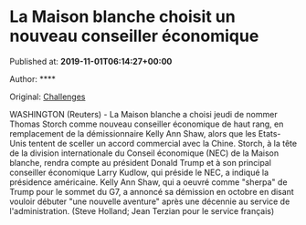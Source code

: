 
# La Maison blanche choisit un nouveau conseiller économique

Published at: **2019-11-01T06:14:27+00:00**

Author: ****

Original: [Challenges](https://www.challenges.fr/monde/la-maison-blanche-choisit-un-nouveau-conseiller-economique_682668)

WASHINGTON (Reuters) - La Maison blanche a choisi jeudi de nommer Thomas Storch comme nouveau conseiller économique de haut rang, en remplacement de la démissionnaire Kelly Ann Shaw, alors que les Etats-Unis tentent de sceller un accord commercial avec la Chine.
Storch, à la tête de la division internationale du Conseil économique (NEC) de la Maison blanche, rendra compte au président Donald Trump et à son principal conseiller économique Larry Kudlow, qui préside le NEC, a indiqué la présidence américaine.
Kelly Ann Shaw, qui a oeuvré comme "sherpa" de Trump pour le sommet du G7, a annoncé sa démission en octobre en disant vouloir débuter "une nouvelle aventure" après une décennie au service de l'administration.
(Steve Holland; Jean Terzian pour le service français)
